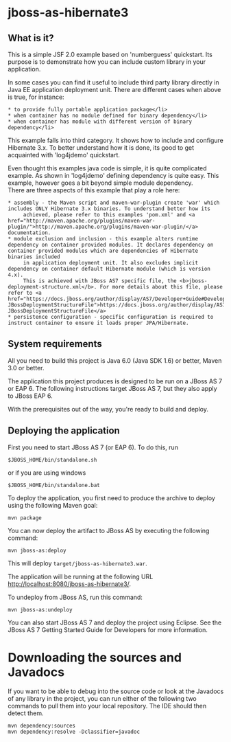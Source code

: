jboss-as-hibernate3
========================

What is it?
-----------

This is a simple JSF 2.0 example based on 'numberguess' quickstart. Its purpose is to demonstrate
how you can include custom library in your application.

In some cases you can find it useful to include third party library directly in Java EE application
deployment unit. There are different cases when above is true, for instance:

	* to provide fully portable application package</li>
	* when container has no module defined for binary dependency</li>
	* when container has module with different version of binary dependency</li>

This example falls into third category. It shows how to include and configure Hibernate 3.x.
To better understand how it is done, its good to get acquainted with 'log4jdemo' quickstart.

 Even thought this examples java code is simple, it is quite complicated example. As shown in 'log4jdemo' defining dependency is quite easy.
 This example, however goes a bit beyond simple module dependency.<br>
 There are three aspects of this example that play a role here:

 	* assembly - the Maven script and maven-war-plugin create 'war' which includes ONLY Hibernate 3.x binaries. To understand better how its 
 	     achieved, please refer to this examples 'pom.xml' and <a href="http://maven.apache.org/plugins/maven-war-plugin/">http://maven.apache.org/plugins/maven-war-plugin/</a> documentation.
 	* module exclusion and inclusion - this example alters runtime dependency on container provided modules. It declares dependency on container provided modules which are dependencies of Hibernate binaries included 
 	     in application deployment unit. It also excludes implicit dependency on container default Hibernate module (which is version 4.x).
 	     This is achieved with JBoss AS7 specific file, the <b>jboss-deployment-structure.xml</b>. For more details about this file, please refer to <a href="https://docs.jboss.org/author/display/AS7/Developer+Guide#DeveloperGuide-JBossDeploymentStructureFile">https://docs.jboss.org/author/display/AS7/Developer+Guide#DeveloperGuide-JBossDeploymentStructureFile</a>
 	* persistence configuration - specific configuration is required to instruct container to ensure it loads proper JPA/Hibernate.
  
System requirements
-------------------

All you need to build this project is Java 6.0 (Java SDK 1.6) or better, Maven
3.0 or better.

The application this project produces is designed to be run on a JBoss AS 7 or EAP 6.
The following instructions target JBoss AS 7, but they also apply to JBoss EAP 6.

With the prerequisites out of the way, you're ready to build and deploy.

Deploying the application
-------------------------

First you need to start JBoss AS 7 (or EAP 6). To do this, run

    $JBOSS_HOME/bin/standalone.sh

or if you are using windows

    $JBOSS_HOME/bin/standalone.bat

To deploy the application, you first need to produce the archive to deploy using
the following Maven goal:

    mvn package

You can now deploy the artifact to JBoss AS by executing the following command:

    mvn jboss-as:deploy

This will deploy `target/jboss-as-hibernate3.war`.

The application will be running at the following URL <http://localhost:8080/jboss-as-hibernate3/>.

To undeploy from JBoss AS, run this command:

    mvn jboss-as:undeploy

You can also start JBoss AS 7 and deploy the project using Eclipse. See the JBoss AS 7
Getting Started Guide for Developers for more information.

Downloading the sources and Javadocs
====================================

If you want to be able to debug into the source code or look at the Javadocs
of any library in the project, you can run either of the following two
commands to pull them into your local repository. The IDE should then detect
them.

    mvn dependency:sources
    mvn dependency:resolve -Dclassifier=javadoc